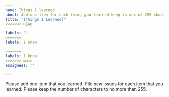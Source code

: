 ```yaml
---
name: Things I learned
about: Add one item for each thing you learned keep to max of 255 characters
title: "[Things I Learned]"
<<<<<<< HEAD

labels: ''
=======
labels: I Know

=======
labels: I know
>>>>>>> main
assignees: ''

---
```


Please add one item that you learned.  File new issues for each item that you learned.  Please keep the number of characters to no more than 255.
